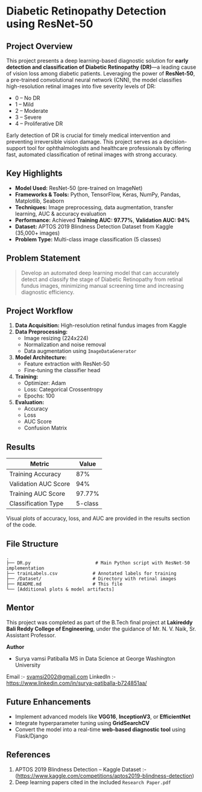 # Diabetic Retinopathy Detection using ResNet-50

## Project Overview

This project presents a deep learning-based diagnostic solution for **early detection and classification of Diabetic Retinopathy (DR)**—a leading cause of vision loss among diabetic patients. Leveraging the power of **ResNet-50**, a pre-trained convolutional neural network (CNN), the model classifies high-resolution retinal images into five severity levels of DR:  

- 0 – No DR  
- 1 – Mild  
- 2 – Moderate  
- 3 – Severe  
- 4 – Proliferative DR  

Early detection of DR is crucial for timely medical intervention and preventing irreversible vision damage. This project serves as a decision-support tool for ophthalmologists and healthcare professionals by offering fast, automated classification of retinal images with strong accuracy.


## Key Highlights

- **Model Used:** ResNet-50 (pre-trained on ImageNet)  
- **Frameworks & Tools:** Python, TensorFlow, Keras, NumPy, Pandas, Matplotlib, Seaborn  
- **Techniques:** Image preprocessing, data augmentation, transfer learning, AUC & accuracy evaluation  
- **Performance:** Achieved **Training AUC: 97.77%**, **Validation AUC: 94%**  
- **Dataset:** APTOS 2019 Blindness Detection Dataset from Kaggle (35,000+ images)  
- **Problem Type:** Multi-class image classification (5 classes)


## Problem Statement

> Develop an automated deep learning model that can accurately detect and classify the stage of Diabetic Retinopathy from retinal fundus images, minimizing manual screening time and increasing diagnostic efficiency.


## Project Workflow

1. **Data Acquisition:** High-resolution retinal fundus images from Kaggle  
2. **Data Preprocessing:**  
   - Image resizing (224x224)  
   - Normalization and noise removal  
   - Data augmentation using `ImageDataGenerator`  
3. **Model Architecture:**  
   - Feature extraction with ResNet-50  
   - Fine-tuning the classifier head  
4. **Training:**  
   - Optimizer: Adam  
   - Loss: Categorical Crossentropy  
   - Epochs: 100  
5. **Evaluation:**  
   - Accuracy  
   - Loss  
   - AUC Score  
   - Confusion Matrix  


## Results

| Metric               | Value         |
|----------------------|---------------|
| Training Accuracy    | 87%           |
| Validation AUC Score | 94%           |
| Training AUC Score   | 97.77%        |
| Classification Type  | 5-class       |

Visual plots of accuracy, loss, and AUC are provided in the results section of the code.


## File Structure

```
.
├── DR.py                        # Main Python script with ResNet-50 implementation
├── trainLabels.csv             # Annotated labels for training
├── /Dataset/                   # Directory with retinal images
├── README.md                   # This file
└── [Additional plots & model artifacts]
```


## Mentor

This project was completed as part of the B.Tech final project at **Lakireddy Bali Reddy College of Engineering**, under the guidance of Mr. N. V. Naik, Sr. Assistant Professor.

**Author**
  
- Surya vamsi Patiballa
MS in Data Science at George Washington University
  
Email :- svamsi2002@gmail.com
LinkedIn :- https://www.linkedin.com/in/surya-patiballa-b724851aa/


## Future Enhancements

- Implement advanced models like **VGG16**, **InceptionV3**, or **EfficientNet**  
- Integrate hyperparameter tuning using **GridSearchCV**  
- Convert the model into a real-time **web-based diagnostic tool** using Flask/Django


## References

1. APTOS 2019 Blindness Detection – Kaggle Dataset :- (https://www.kaggle.com/competitions/aptos2019-blindness-detection)  
2. Deep learning papers cited in the included `Research Paper.pdf`
